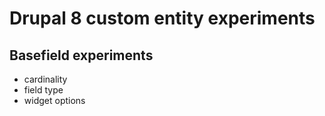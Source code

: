 # Drupal 8 custom entity experiments

## Basefield experiments
- cardinality
- field type
- widget options 